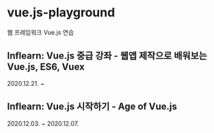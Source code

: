 # vue.js-playground
웹 프레임워크 Vue.js 연습

## Inflearn: Vue.js 중급 강좌 - 웹앱 제작으로 배워보는 Vue.js, ES6, Vuex
2020.12.21. ~ 

## Inflearn: Vue.js 시작하기 - Age of Vue.js
2020.12.03. ~ 2020.12.07.

